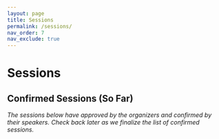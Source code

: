```yaml
---
layout: page
title: Sessions
permalink: /sessions/
nav_order: 7
nav_exclude: true
---
```


# Sessions

<!--
## Call for Speakers

The Call for Speakers for Orlando Code Camp 2025 is now open on [Sessionize](https://sessionize.com/orlando-code-camp-2025/){:target="_blank"}. Read below for our confirmed sessions so far.

![Orlando Code Camp 2025 - Call for Speakers](/assets/img/banners/2025%20Code%20Camp%20-%20Call%20for%20Speakers.png "Orlando Code Camp 2025 - Call for Speakers"){:class="banner-speakers-page"}
-->

## Confirmed Sessions (So Far)

<em>The sessions below have approved by the organizers and confirmed by their speakers. Check back later as we finalize the list of confirmed sessions.</em>

<script type="text/javascript" src="https://sessionize.com/api/v2/ofd7i82z/view/Sessions"></script>
